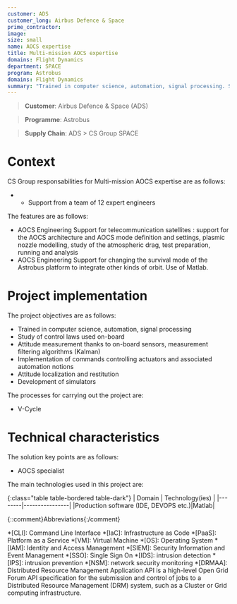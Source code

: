 ```yaml
---
customer: ADS
customer_long: Airbus Defence & Space
prime_contractor: 
image: 
size: small
name: AOCS expertise
title: Multi-mission AOCS expertise
domains: Flight Dynamics
department: SPACE
program: Astrobus
domains: Flight Dynamics
summary: "Trained in computer science, automation, signal processing. Study of control laws used on-board. Attitude measurement thanks to on-board sensors, measurement filtering algorithms (Kalman). Implementation of commands controlling actuators and associated automation notions. Attitude localization and restitution. Development of simulators"
---
```


> __Customer__\: Airbus Defence & Space (ADS)

> __Programme__\: Astrobus

> __Supply Chain__\: ADS >  CS Group SPACE


# Context


CS Group responsabilities for Multi-mission AOCS expertise are as follows:
* * Support from a team of 12 expert engineers



The features are as follows:
* AOCS Engineering Support for telecommunication satellites : support for the AOCS architecture and AOCS mode definition and settings, plasmic nozzle modelling, study of the atmospheric drag, test preparation, running and analysis
* AOCS Engineering Support for changing the survival mode of the Astrobus platform to integrate other kinds of orbit. Use of Matlab.

# Project implementation

The project objectives are as follows:
* Trained in computer science, automation, signal processing
* Study of control laws used on-board
* Attitude measurement thanks to on-board sensors, measurement filtering algorithms (Kalman)
* Implementation of commands controlling actuators and associated automation notions
* Attitude localization and restitution
* Development of simulators

The processes for carrying out the project are:
* V-Cycle

# Technical characteristics

The solution key points are as follows:
* AOCS specialist



The main technologies used in this project are:

{:class="table table-bordered table-dark"}
| Domain | Technology(ies) |
|--------|----------------|
|Production software (IDE, DEVOPS etc.)|Matlab|



{::comment}Abbreviations{:/comment}

*[CLI]: Command Line Interface
*[IaC]: Infrastructure as Code
*[PaaS]: Platform as a Service
*[VM]: Virtual Machine
*[OS]: Operating System
*[IAM]: Identity and Access Management
*[SIEM]: Security Information and Event Management
*[SSO]: Single Sign On
*[IDS]: intrusion detection
*[IPS]: intrusion prevention
*[NSM]: network security monitoring
*[DRMAA]: Distributed Resource Management Application API is a high-level Open Grid Forum API specification for the submission and control of jobs to a Distributed Resource Management (DRM) system, such as a Cluster or Grid computing infrastructure.
